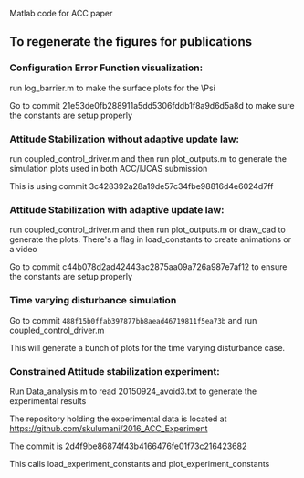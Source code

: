 Matlab code for ACC paper

## To regenerate the figures for publications

### Configuration Error Function visualization:
run log_barrier.m to make the surface plots for the \Psi

Go to commit 21e53de0fb288911a5dd5306fddb1f8a9d6d5a8d to make sure the constants
are setup properly

### Attitude Stabilization without adaptive update law:
run coupled_control_driver.m and then run plot_outputs.m to generate the simulation
plots used in both ACC/IJCAS submission

This is using commit 3c428392a28a19de57c34fbe98816d4e6024d7ff

### Attitude Stabilization with adaptive update law:
run coupled_control_driver.m and then run plot_outputs.m or draw_cad to generate
the plots. There's a flag in load_constants to create animations or a video

Go to commit c44b078d2ad42443ac2875aa09a726a987e7af12 to ensure the constants 
are setup properly

### Time varying disturbance simulation
Go to commit `488f15b0ffab397877bb8aead46719811f5ea73b` and run coupled_control_driver.m

This will generate a bunch of plots for the time varying disturbance case. 

### Constrained Attitude stabilization experiment:
Run Data_analysis.m to read 20150924_avoid3.txt to generate the experimental results

The repository holding the experimental data is located at
https://github.com/skulumani/2016_ACC_Experiment

The commit is 2d4f9be86874f43b4166476fe01f73c216423682

This calls load_experiment_constants and plot_experiment_constants 